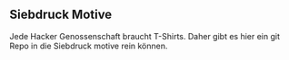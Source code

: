  Siebdruck Motive
----------------------

Jede Hacker Genossenschaft braucht T-Shirts. Daher gibt es hier ein git Repo in die Siebdruck motive rein können.


